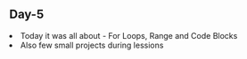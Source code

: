 ## Day-5

<li>Today it was all about - For Loops, Range and Code Blocks
<li> Also few small projects during lessions
